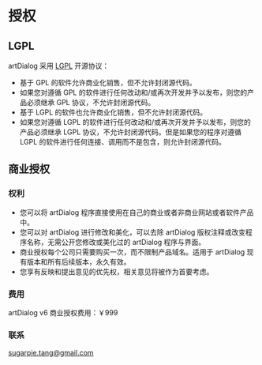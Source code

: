 #	授权

##	LGPL

artDialog 采用 [LGPL](http://www.gnu.org/licenses/lgpl-2.1.html) 开源协议：

*	基于 GPL 的软件允许商业化销售，但不允许封闭源代码。
*	如果您对遵循 GPL 的软件进行任何改动和/或再次开发并予以发布，则您的产品必须继承 GPL 协议，不允许封闭源代码。
*	基于 LGPL 的软件也允许商业化销售，但不允许封闭源代码。
*	如果您对遵循 LGPL 的软件进行任何改动和/或再次开发并予以发布，则您的产品必须继承 LGPL 协议，不允许封闭源代码。但是如果您的程序对遵循 LGPL 的软件进行任何连接、调用而不是包含，则允许封闭源代码。

##	商业授权

### 权利

*	您可以将 artDialog 程序直接使用在自己的商业或者非商业网站或者软件产品中。
*	您可以对 artDialog 进行修改和美化，可以去除 artDialog 版权注释或改变程序名称，无需公开您修改或美化过的 artDialog 程序与界面。
*	商业授权每个公司只需要购买一次，而不限制产品域名。适用于 artDialog 现有版本和所有后续版本，永久有效。
*	您享有反映和提出意见的优先权，相关意见将被作为首要考虑。

###	费用

artDialog v6 商业授权费用：￥999

###	联系

<sugarpie.tang@gmail.com>
